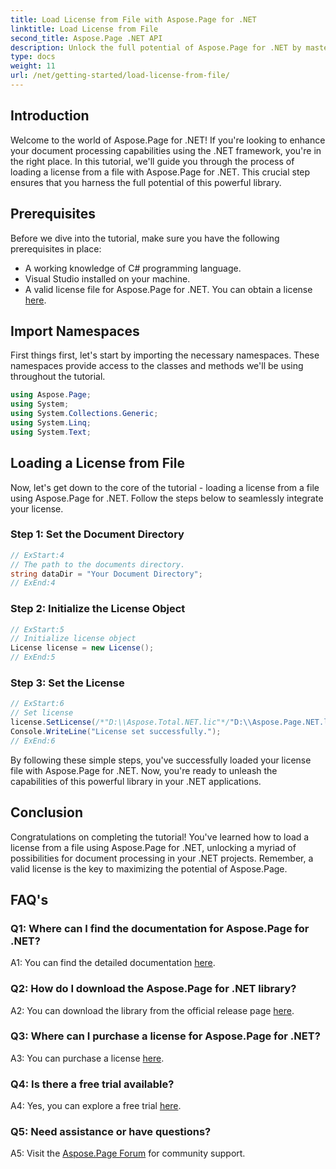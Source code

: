 ```yaml
---
title: Load License from File with Aspose.Page for .NET
linktitle: Load License from File
second_title: Aspose.Page .NET API
description: Unlock the full potential of Aspose.Page for .NET by mastering the art of loading licenses from files. Elevate your document processing capabilities seamlessly.
type: docs
weight: 11
url: /net/getting-started/load-license-from-file/
---
```

## Introduction

Welcome to the world of Aspose.Page for .NET! If you're looking to enhance your document processing capabilities using the .NET framework, you're in the right place. In this tutorial, we'll guide you through the process of loading a license from a file with Aspose.Page for .NET. This crucial step ensures that you harness the full potential of this powerful library.

## Prerequisites

Before we dive into the tutorial, make sure you have the following prerequisites in place:

- A working knowledge of C# programming language.
- Visual Studio installed on your machine.
- A valid license file for Aspose.Page for .NET. You can obtain a license [here](https://purchase.aspose.com/buy).

## Import Namespaces

First things first, let's start by importing the necessary namespaces. These namespaces provide access to the classes and methods we'll be using throughout the tutorial.

```csharp
using Aspose.Page;
using System;
using System.Collections.Generic;
using System.Linq;
using System.Text;
```

## Loading a License from File

Now, let's get down to the core of the tutorial - loading a license from a file using Aspose.Page for .NET. Follow the steps below to seamlessly integrate your license.

### Step 1: Set the Document Directory

```csharp
// ExStart:4
// The path to the documents directory.
string dataDir = "Your Document Directory";
// ExEnd:4
```

### Step 2: Initialize the License Object

```csharp
// ExStart:5
// Initialize license object
License license = new License();
// ExEnd:5
```

### Step 3: Set the License

```csharp
// ExStart:6
// Set license
license.SetLicense(/*"D:\\Aspose.Total.NET.lic"*/"D:\\Aspose.Page.NET.lic");
Console.WriteLine("License set successfully.");
// ExEnd:6
```

By following these simple steps, you've successfully loaded your license file with Aspose.Page for .NET. Now, you're ready to unleash the capabilities of this powerful library in your .NET applications.

## Conclusion

Congratulations on completing the tutorial! You've learned how to load a license from a file using Aspose.Page for .NET, unlocking a myriad of possibilities for document processing in your .NET projects. Remember, a valid license is the key to maximizing the potential of Aspose.Page.


## FAQ's

### Q1: Where can I find the documentation for Aspose.Page for .NET?

A1: You can find the detailed documentation [here](https://reference.aspose.com/page/net/).

### Q2: How do I download the Aspose.Page for .NET library?

A2: You can download the library from the official release page [here](https://releases.aspose.com/page/net/).

### Q3: Where can I purchase a license for Aspose.Page for .NET?

A3: You can purchase a license [here](https://purchase.aspose.com/buy).

### Q4: Is there a free trial available?

A4: Yes, you can explore a free trial [here](https://releases.aspose.com/).

### Q5: Need assistance or have questions? 

A5: Visit the [Aspose.Page Forum](https://forum.aspose.com/c/page/39) for community support.
